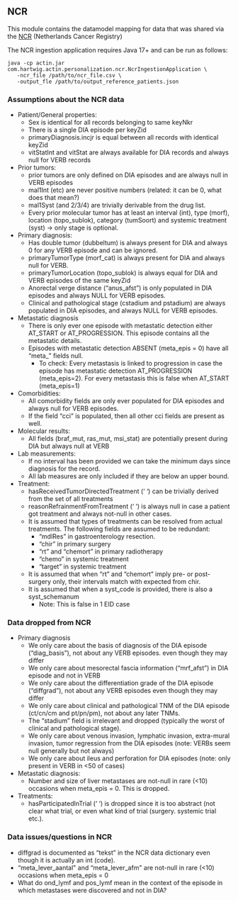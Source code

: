 ## NCR

This module contains the datamodel mapping for data that was shared via the [NCR](https://iknl.nl/en/ncr) (Netherlands Cancer Registry)

The NCR ingestion application requires Java 17+ and can be run as follows:

```
java -cp actin.jar com.hartwig.actin.personalization.ncr.NcrIngestionApplication \
   -ncr_file /path/to/ncr_file.csv \
   -output_fle /path/to/output_reference_patients.json
```

### Assumptions about the NCR data

- Patient/General properties:
    - Sex is identical for all records belonging to same keyNkr
    - There is a single DIA episode per keyZid
    - primaryDiagnosis.incjr is equal between all records with identical keyZid
    - vitStatInt and vitStat are always available for DIA records and always null for VERB records
- Prior tumors:
    - prior tumors are only defined on DIA episodes and are always null in VERB episodes
    - mal1Int (etc) are never positive numbers (related: it can be 0, what does that mean?)
    - mal1Syst (and 2/3/4) are trivially derivable from the drug list.
    - Every prior molecular tumor has at least an interval (int), type (morf), location (topo_sublok), category (tumSoort) and systemic
      treatment (syst) -> only stage is optional.
- Primary diagnosis:
    - Has double tumor (dubbeltum) is always present for DIA and always 0 for any VERB episode and can be ignored.
    - primaryTumorType (morf_cat) is always present for DIA and always null for VERB.
    - primaryTumorLocation (topo_sublok) is always equal for DIA and VERB episodes of the same keyZid
    - Anorectal verge distance (“anus_afst”) is only populated in DIA episodes and always NULL for VERB episodes.
    - Clinical and pathological stage (cstadium and pstadium) are always populated in DIA episodes, and always NULL for VERB episodes.
- Metastatic diagnosis
    - There is only ever one episode with metastatic detection either AT_START or AT_PROGRESSION. This episode contains all the metastatic
      details.
    - Episodes with metastatic detection ABSENT (meta_epis = 0) have all “meta_” fields null.
        - To check: Every metastasis is linked to progression in case the episode has metastatic detection AT_PROGRESSION (meta_epis=2). For
          every metastasis this is false when AT_START (meta_epis=1)
- Comorbidities:
    - All comorbidity fields are only ever populated for DIA episodes and always null for VERB episodes.
    - If the field “cci” is populated, then all other cci fields are present as well.
- Molecular results:
    - All fields (braf_mut, ras_mut, msi_stat) are potentially present during DIA but always null at VERB
- Lab measurements:
    - If no interval has been provided we can take the minimum days since diagnosis for the record.
    - All lab measures are only included if they are below an upper bound.
- Treatment:
    - hasReceivedTumorDirectedTreatment (‘ ‘) can be trivially derived from the set of all treatments
    - reasonRefrainmentFromTreatment (‘ ‘) is always null in case a patient got treatment and always not-null in other cases.
    - It is assumed that types of treatments can be resolved from actual treatments. The following fields are assumed to be redundant:
        - “mdlRes” in gastroenterology resection.
        - “chir” in primary surgery
        - “rt” and “chemort” in primary radiotherapy
        - “chemo” in systemic treatment
        - “target” in systemic treatment
    - It is assumed that when “rt” and “chemort” imply pre- or post-surgery only, their intervals match with expected from chir.
    - It is assumed that when a syst_code is provided, there is also a syst_schemanum
        - Note: This is false in 1 EID case

### Data dropped from NCR

- Primary diagnosis
    - We only care about the basis of diagnosis of the DIA episode (“diag_basis”), not about any VERB episodes. even though they may differ
    - We only care about mesorectal fascia information (“mrf_afst”) in DIA episode and not in VERB
    - We only care about the differentiation grade of the DIA episode (“diffgrad”), not about any VERB episodes even though they may differ
    - We only care about clinical and pathological TNM of the DIA episode (ct/cn/cm and pt/pn/pm), not about any later TNMs.
    - The “stadium” field is irrelevant and dropped (typically the worst of clinical and pathological stage).
    - We only care about venous invasion, lymphatic invasion, extra-mural invasion, tumor regression from the DIA episodes (note: VERBs seem
      null generally but not always)
    - We only care about ileus and perforation for DIA episodes (note: only present in VERB in <50 of cases)
- Metastatic diagnosis:
    - Number and size of liver metastases are not-null in rare (<10) occasions when meta_epis = 0. This is dropped.
- Treatments:
    - hasParticipatedInTrial (‘ ‘) is dropped since it is too abstract (not clear what trial, or even what kind of trial (surgery. systemic
      trial etc.).

### Data issues/questions in NCR
 
- diffgrad is documented as “tekst” in the NCR data dictionary even though it is actually an int (code).
- “meta_lever_aantal" and “meta_lever_afm" are not-null in rare (<10) occasions when meta_epis = 0
- What do ond_lymf and pos_lymf mean in the context of the episode in which metastases were discovered and not in DIA?

